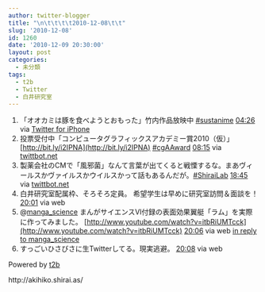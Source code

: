 ```yaml
---
author: twitter-blogger
title: "\n\t\t\t\t2010-12-08\t\t"
slug: '2010-12-08'
id: 1260
date: '2010-12-09 20:30:00'
layout: post
categories:
  - 未分類
tags:
  - t2b
  - Twitter
  - 白井研究室
---
```


<div xmlns:georss="http://www.georss.org/georss">

1.  <span><span>「オオカミは豚を食べようとおもった」竹内作品放映中 [#sustanime](http://twitter.com/search?q=%23sustanime "#sustanime")</span> <span>[<span>04:26</span>](http://twitter.com/o_ob/status/12528452896817152) <span>via [Twitter for iPhone](http://twitter.com/)</span></span></span>
2.  <span><span>投票受付中「コンピュータグラフィックスアカデミー賞2010（仮）」 [http://bit.ly/i2IPNA](http://bit.ly/i2IPNA) [#cgAAward](http://twitter.com/search?q=%23cgAAward "#cgAAward")</span> <span>[<span>08:15</span>](http://twitter.com/o_ob/status/12585985548226560) <span>via [twittbot.net](http://twittbot.net/)</span></span></span>
3.  <span><span>製薬会社のCMで「風邪菌」なんて言葉が出てくると戦慄するな。まあヴィールスかヴァイルスかウイルスかって話もあるんだが。[#ShiraiLab](http://twitter.com/search?q=%23ShiraiLab "#ShiraiLab")</span> <span>[<span>18:45</span>](http://twitter.com/o_ob/status/12744524228984832) <span>via [twittbot.net](http://twittbot.net/)</span></span></span>
4.  <span><span>白井研究室配属枠、そろそろ定員。 希望学生は早めに研究室訪問＆面談を！</span> <span>[<span>20:01</span>](http://twitter.com/o_ob/status/12763782862348289) <span>via web</span></span></span>
5.  <span><span>@[manga_science](http://twitter.com/manga_science "manga_science") まんがサイエンスVI付録の表面効果翼艇「ラム」を実際に作ってみました。 [http://www.youtube.com/watch?v=itbRiUMTcck](http://www.youtube.com/watch?v=itbRiUMTcck)</span> <span>[<span>20:06</span>](http://twitter.com/o_ob/status/12764897058230273) <span>via web</span> [in reply to manga_science](http://twitter.com/manga_science/status/12661827502604288)</span></span>
6.  <span><span>すっごいひさびさに生Twitterしてる。現実逃避。</span> <span>[<span>20:08</span>](http://twitter.com/o_ob/status/12765476899790850) <span>via web</span></span></span>

</div>

Powered by [t2b](http://t2b.utilz.jp/)

<div>http://akihiko.shirai.as/</div>